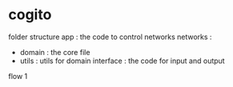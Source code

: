 # cogito

folder structure
app : the code to control networks
networks :
- domain : the core file
- utils  : utils for domain
interface : the code for input and output

flow
1 
